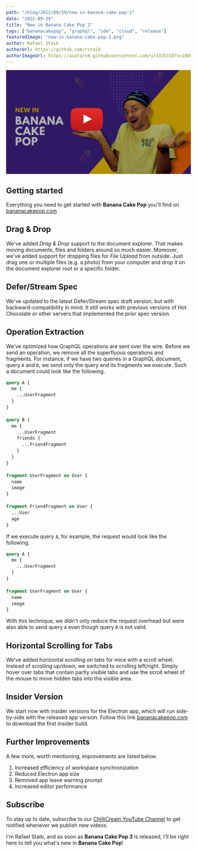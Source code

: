 ```yaml
---
path: "/blog/2022/09/29/new-in-banana-cake-pop-2"
date: "2022-09-29"
title: "New in Banana Cake Pop 2"
tags: ["bananacakepop", "graphql", "ide", "cloud", "release"]
featuredImage: "new-in-banana-cake-pop-2.png"
author: Rafael Staib
authorUrl: https://github.com/rstaib
authorImageUrl: https://avatars0.githubusercontent.com/u/4325318?s=100&v=4
---
```


[![YouTube Video](../shared/new-in-bcp-youtube.png)](https://www.youtube.com/watch?v=LlPEO2p_Bb8)

## Getting started

Everything you need to get started with **Banana Cake Pop** you'll find on [bananacakepop.com](https://bananacakepop.com)

## Drag & Drop

We've added _Drag & Drop_ support to the document explorer. That makes moving documents, files and folders around so much easier. Moreover, we've added support for dropping files for _File Upload_ from outside. Just drag one or multiple files (e.g. a photo) from your computer and drop it on the document explorer root or a specific folder.

## Defer/Stream Spec

We've updated to the latest Defer/Stream spec draft version, but with backward-compatibility in mind. It still works with previous versions of Hot Chocolate or other servers that implemented the prior spec version.

## Operation Extraction

We've optimized how GraphQL operations are sent over the wire. Before we send an operation, we remove all the superfluous operations and fragments. For instance, if we have two queries in a GraphQL document, query `A` and `B`, we send only the query and its fragments we execute. Such a document could look like the following.

```graphql
query A {
  me {
    ...UserFragment
  }
}

query B {
  me {
    ...UserFragment
    friends {
      ...FriendFragment
    }
  }
}

fragment UserFragment on User {
  name
  image
}

fragment FriendFragment on User {
  ...User
  age
}
```

If we execute query `A`, for example, the request would look like the following.

```graphql
query A {
  me {
    ...UserFragment
  }
}

fragment UserFragment on User {
  name
  image
}
```

With this technique, we didn't only reduce the request overhead but were also able to send query `A` even though query `B` is not valid.

## Horizontal Scrolling for Tabs

We've added horizontal scrolling on tabs for mice with a scroll wheel. Instead of scrolling up/down, we switched to scrolling left/right. Simply hover over tabs that contain partly visible tabs and use the scroll wheel of the mouse to move hidden tabs into the visible area.

## Insider Version

We start now with insider versions for the Electron app, which will run side-by-side with the released app version. Follow this link [bananacakepop.com](https://bananacakepop.com) to download the first insider build.

## Further Improvements

A few more, worth mentioning, improvements are listed below.

1. Increased efficiency of workspace synchronization
1. Reduced Electron app size
1. Removed app leave warning prompt
1. Increased editor performance

## Subscribe

To stay up to date, subscribe to our [ChilliCream YouTube Channel](https://www.youtube.com/c/ChilliCream) to get notified whenever we publish new videos.

I'm Rafael Staib, and as soon as **Banana Cake Pop 3** is released, I'll be right here to tell you what's new in **Banana Cake Pop**!
